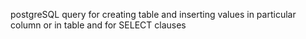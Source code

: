 postgreSQL
query for creating table and inserting values in particular column or in table and for SELECT clauses
